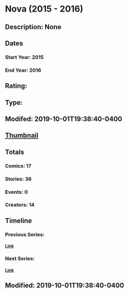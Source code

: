 # Nova (2015 - 2016)
## Description: None
## Dates
### Start Year: 2015
### End Year: 2016
## Rating: 
## Type: 
## Modifed: 2019-10-01T19:38:40-0400
## [Thumbnail](http://i.annihil.us/u/prod/marvel/i/mg/6/c0/5d93ab371f729.jpg)
## Totals
### Comics: 17
### Stories: 36
### Events: 0
### Creators: 14
## Timeline
### Previous Series: 
#### [Link]()
### Next Series: 
#### [Link]()
## Modified: 2019-10-01T19:38:40-0400
